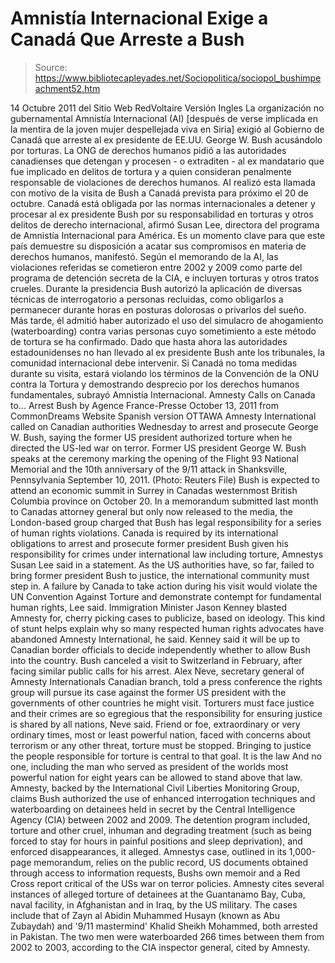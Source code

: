 # Amnistía Internacional Exige a Canadá Que Arreste a Bush

> Source: https://www.bibliotecapleyades.net/Sociopolitica/sociopol_bushimpeachment52.htm

14 Octubre 2011
del Sitio Web
RedVoltaire
Versión Ingles
La organización no gubernamental
Amnistía Internacional (AI) [después de
verse implicada en la mentira de la joven mujer despellejada viva en Siria]
exigió al Gobierno de Canadá que arreste al ex presidente de EE.UU.
George W.
Bush acusándolo por torturas.
La ONG de derechos humanos pidió a las autoridades canadienses que detengan
y procesen - o extraditen - al ex mandatario que fue implicado en delitos de
tortura y a quien consideran penalmente responsable de violaciones de
derechos humanos.
AI realizó esta llamada con motivo de la visita de Bush a
Canadá prevista para próximo el 20 de octubre.
Canadá está obligada por las normas internacionales a detener y procesar al
ex presidente Bush por su responsabilidad en torturas y otros delitos de
derecho internacional, afirmó Susan Lee, directora del programa de Amnistía
Internacional para América.
Es un momento clave para que este país
demuestre su disposición a acatar sus compromisos en materia de derechos
humanos, manifestó.
Según el memorando de la AI, las violaciones referidas se cometieron entre
2002 y 2009 como parte del programa de detención secreta de la CIA, e
incluyen torturas y otros tratos crueles.
Durante la presidencia Bush autorizó la aplicación de diversas técnicas de
interrogatorio a personas recluidas, como obligarlos a permanecer durante
horas en posturas dolorosas o privarlos del sueño.
Más tarde, él admitió
haber autorizado el uso del simulacro de ahogamiento (waterboarding) contra
varias personas cuyo sometimiento a este método de tortura se ha confirmado.
Dado que hasta ahora las autoridades estadounidenses no han llevado al ex
presidente Bush ante los tribunales, la comunidad internacional debe
intervenir.
Si Canadá no toma medidas durante su visita, estará violando los
términos de la Convención de la ONU contra la Tortura y demostrando
desprecio por los derechos humanos fundamentales, subrayó Amnistía
Internacional.
Amnesty Calls on Canada to...
Arrest Bush
by Agence France-Presse
October 13, 2011
from
CommonDreams Website
Spanish
version
OTTAWA
Amnesty International called on Canadian authorities Wednesday to
arrest and
prosecute George W. Bush, saying the former US president
authorized torture when he directed the US-led war on terror.
Former US president George W. Bush speaks at the ceremony
marking the
opening of the Flight 93 National Memorial and the 10th anniversary
of the
9/11 attack in Shanksville, Pennsylvania September 10, 2011.
(Photo: Reuters
File)
Bush is expected to attend an economic summit in Surrey in Canadas
westernmost British Columbia province on October 20.
In a memorandum submitted last month to Canadas attorney general but only
now released to the media, the London-based group charged that Bush has
legal responsibility for a series of human rights violations.
Canada is required by its international obligations to arrest and prosecute
former president Bush given his responsibility for crimes under
international law including torture, Amnestys Susan Lee said in a
statement.
As the US authorities have, so far, failed to bring former president Bush
to justice, the international community must step in. A failure by Canada to
take action during his visit would violate the UN Convention Against Torture
and demonstrate contempt for fundamental human rights, Lee said.
Immigration Minister Jason Kenney blasted Amnesty for,
cherry picking cases
to publicize, based on ideology.
This kind of stunt helps explain why so many respected human rights
advocates have abandoned Amnesty International, he said.
Kenney said it will be up to Canadian border officials to decide
independently whether to allow Bush into the country.
Bush canceled a visit to Switzerland in February, after facing similar
public calls for his arrest.
Alex Neve, secretary general of Amnesty Internationals Canadian branch,
told a press conference the rights group will pursue its case against the
former US president with the governments of other countries he might visit.
Torturers must face justice and their crimes are so egregious that the
responsibility for ensuring justice is shared by all nations, Neve said.
Friend or foe, extraordinary or very ordinary times, most or least powerful
nation, faced with concerns about terrorism or any other threat, torture
must be stopped.
Bringing to justice the people responsible for torture is central to that
goal. It is the law
And no one, including the man who served as president
of the worlds most powerful nation for eight years can be allowed to stand
above that law.
Amnesty, backed by the International Civil Liberties Monitoring Group,
claims Bush authorized the use of enhanced interrogation techniques and
waterboarding on detainees held in secret by the
Central Intelligence
Agency (CIA) between 2002 and 2009.
The detention program included,
torture and other cruel, inhuman and
degrading treatment (such as being forced to stay for hours in painful
positions and sleep deprivation), and enforced disappearances, it alleged.
Amnestys case, outlined in its 1,000-page memorandum, relies on the public
record, US documents obtained through access to information requests, Bushs
own memoir and a Red Cross report critical of the USs war on terror
policies.
Amnesty cites several instances of alleged torture of detainees at the
Guantanamo Bay, Cuba, naval facility, in Afghanistan and in Iraq, by the US
military.
The cases include that of Zayn al Abidin Muhammed Husayn (known as Abu Zubaydah) and
'9/11 mastermind' Khalid Sheikh Mohammed, both arrested in
Pakistan.
The two men were waterboarded 266 times between
them from 2002 to 2003, according to the CIA inspector general, cited by
Amnesty.
